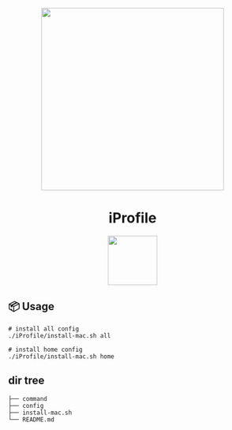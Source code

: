 <p align="center">
  <a href="https://hkok.offerhk.com">
    <img width="370" src="https://s1.ax1x.com/2020/10/23/BAMpk9.png"/>
  </a>
</p>

<h1 align="center">iProfile</h1>

<div align="center">
  <img width="100" src="https://s1.ax1x.com/2020/10/23/BAMDXT.png"/>
</div>

## 📦 Usage
```
# install all config
./iProfile/install-mac.sh all

# install home config
./iProfile/install-mac.sh home
```

## dir tree
```
├── command
├── config
├── install-mac.sh
└── README.md
```
